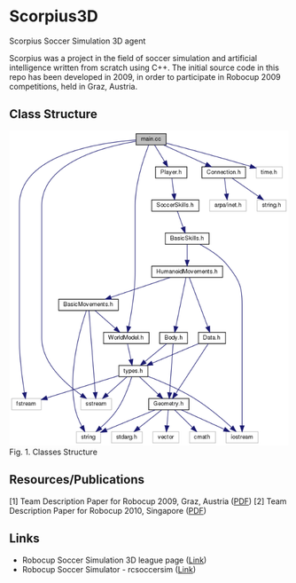 # Scorpius3D
Scorpius Soccer Simulation 3D agent

Scorpius was a project in the field of soccer simulation and artificial intelligence written from scratch using C++. The initial source code in this repo has been developed in 2009, in order to participate in Robocup 2009 competitions, held in Graz, Austria.

## Class Structure

![Classes Structure](https://raw.githubusercontent.com/hadoov/scorpius3d/master/Docs/classes.png)
Fig. 1. Classes Structure
## Resources/Publications

[1] Team Description Paper for Robocup 2009, Graz, Austria ([PDF](https://ceit.aut.ac.ir/~valipour/publications/TRs/en/Scorpius_3D_RC09_TDP.pdf))
[2] Team Description Paper for Robocup 2010, Singapore ([PDF](https://www.researchgate.net/profile/Majed_Valad_Beigi/publication/310424660_Scorpius_Team_Description_Paper_Soccer_Simulation_3D_league_Singapore_2010/links/582c890908ae102f072a0f15/Scorpius-Team-Description-Paper-Soccer-Simulation-3D-league-Singapore-2010.pdf))


## Links
- Robocup Soccer Simulation 3D league page ([Link](https://www.robocup.org/leagues/25))
- Robocup Soccer Simulator - rcsoccersim ([Link](https://rcsoccersim.github.io/))

